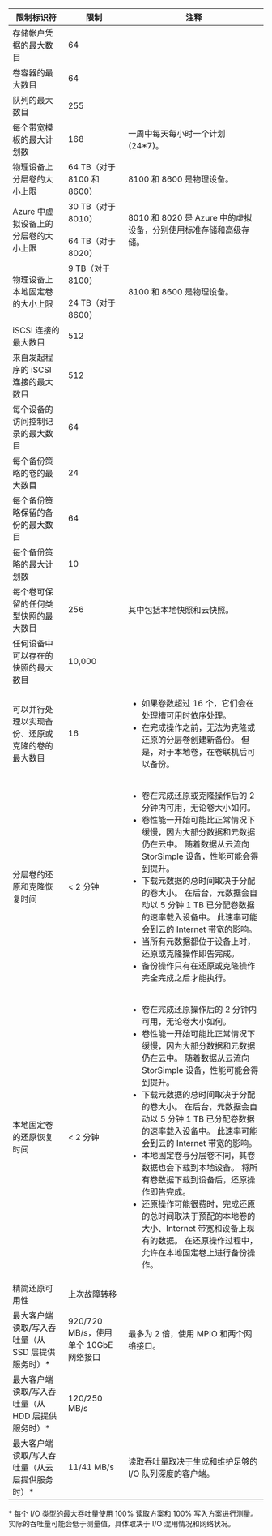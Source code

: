 <!--author=alkohli last changed: 12/15/15-->

| 限制标识符 | 限制 | 注释 |
| --- | --- | --- |
| 存储帐户凭据的最大数目 |64 | |
| 卷容器的最大数目 |64 | |
| 队列的最大数目 |255 | |
| 每个带宽模板的最大计划数 |168 |一周中每天每小时一个计划 (24*7)。 |
| 物理设备上分层卷的大小上限 |64 TB（对于 8100 和 8600） |8100 和 8600 是物理设备。 |
| Azure 中虚拟设备上的分层卷的大小上限 |30 TB（对于 8010） <br></br> 64 TB（对于 8020） |8010 和 8020 是 Azure 中的虚拟设备，分别使用标准存储和高级存储。 |
| 物理设备上本地固定卷的大小上限 |9 TB（对于 8100） <br></br> 24 TB（对于 8600） |8100 和 8600 是物理设备。 |
| iSCSI 连接的最大数目 |512 | |
| 来自发起程序的 iSCSI 连接的最大数目 |512 | |
| 每个设备的访问控制记录的最大数目 |64 | |
| 每个备份策略的卷的最大数目 |24 | |
| 每个备份策略保留的备份的最大数目 |64 | |
| 每个备份策略的最大计划数 |10 | |
| 每个卷可保留的任何类型快照的最大数目 |256 |其中包括本地快照和云快照。 |
| 任何设备中可以存在的快照的最大数目 |10,000 | |
| 可以并行处理以实现备份、还原或克隆的卷的最大数目 |16 |<ul><li>如果卷数超过 16 个，它们会在处理槽可用时依序处理。</li><li>在完成操作之前，无法为克隆或还原的分层卷创建新备份。 但是，对于本地卷，在卷联机后可以备份。</li></ul> |
| 分层卷的还原和克隆恢复时间 |< 2 分钟 |<ul><li>卷在完成还原或克隆操作后的 2 分钟内可用，无论卷大小如何。</li><li>卷性能一开始可能比正常情况下缓慢，因为大部分数据和元数据仍在云中。 随着数据从云流向 StorSimple 设备，性能可能会得到提升。</li><li>下载元数据的总时间取决于分配的卷大小。 在后台，元数据会自动以 5 分钟 1 TB 已分配卷数据的速率载入设备中。 此速率可能会到云的 Internet 带宽的影响。</li><li>当所有元数据都位于设备上时，还原或克隆操作即告完成。</li><li>备份操作只有在还原或克隆操作完全完成之后才能执行。 |
| 本地固定卷的还原恢复时间 |< 2 分钟 |<ul><li>卷在完成还原操作后的 2 分钟内可用，无论卷大小如何。</li><li>卷性能一开始可能比正常情况下缓慢，因为大部分数据和元数据仍在云中。 随着数据从云流向 StorSimple 设备，性能可能会得到提升。</li><li>下载元数据的总时间取决于分配的卷大小。 在后台，元数据会自动以 5 分钟 1 TB 已分配卷数据的速率载入设备中。 此速率可能会到云的 Internet 带宽的影响。</li><li>本地固定卷与分层卷不同，其卷数据也会下载到本地设备。 将所有卷数据下载到设备后，还原操作即告完成。</li><li>还原操作可能很费时，完成还原的总时间取决于预配的本地卷的大小、Internet 带宽和设备上现有的数据。 在还原操作过程中，允许在本地固定卷上进行备份操作。 |
| 精简还原可用性 |上次故障转移 | |
| 最大客户端读取/写入吞吐量（从 SSD 层提供服务时）* |920/720 MB/s，使用单个 10GbE 网络接口 |最多为 2 倍，使用 MPIO 和两个网络接口。 |
| 最大客户端读取/写入吞吐量（从 HDD 层提供服务时）* |120/250 MB/s | |
| 最大客户端读取/写入吞吐量（从云层提供服务时）* |11/41 MB/s |读取吞吐量取决于生成和维护足够的 I/O 队列深度的客户端。 |

&#42; 每个 I/O 类型的最大吞吐量使用 100% 读取方案和 100% 写入方案进行测量。 实际的吞吐量可能会低于测量值，具体取决于 I/O 混用情况和网络状况。

